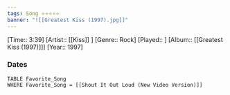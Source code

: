 ```yaml
---
tags: Song ⭐⭐⭐⭐⭐ 
banner: "![[Greatest Kiss (1997).jpg]]"
---
```

[Time:: 3:39]
[Artist:: [[Kiss]] ]
[Genre:: Rock]
[Played:: ]
[Album:: [[Greatest Kiss (1997)]]]
[Year:: 1997]
### Dates
````dataview
TABLE Favorite_Song
WHERE Favorite_Song = [[Shout It Out Loud (New Video Version)]]
````